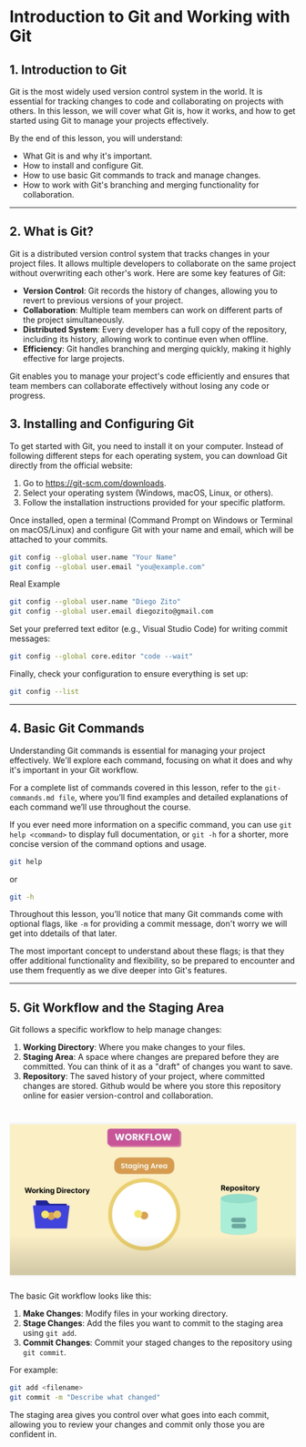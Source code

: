 # Introduction to Git and Working with Git

## **1\. Introduction to Git**

Git is the most widely used version control system in the world. It is essential for tracking changes to code and collaborating on projects with others. In this lesson, we will cover what Git is, how it works, and how to get started using Git to manage your projects effectively.

By the end of this lesson, you will understand:

- What Git is and why it's important.
- How to install and configure Git.
- How to use basic Git commands to track and manage changes.
- How to work with Git's branching and merging functionality for collaboration.

---

## **2\. What is Git?**

Git is a distributed version control system that tracks changes in your project files. It allows multiple developers to collaborate on the same project without overwriting each other's work. Here are some key features of Git:

- **Version Control**: Git records the history of changes, allowing you to revert to previous versions of your project.
- **Collaboration**: Multiple team members can work on different parts of the project simultaneously.
- **Distributed System**: Every developer has a full copy of the repository, including its history, allowing work to continue even when offline.
- **Efficiency**: Git handles branching and merging quickly, making it highly effective for large projects.

Git enables you to manage your project's code efficiently and ensures that team members can collaborate effectively without losing any code or progress.

## **3\. Installing and Configuring Git**

To get started with Git, you need to install it on your computer. Instead of following different steps for each operating system, you can download Git directly from the official website:

1.  Go to <https://git-scm.com/downloads>.
2.  Select your operating system (Windows, macOS, Linux, or others).
3.  Follow the installation instructions provided for your specific platform.

Once installed, open a terminal (Command Prompt on Windows or Terminal on macOS/Linux) and configure Git with your name and email, which will be attached to your commits.

```bash
git config --global user.name "Your Name"
git config --global user.email "you@example.com"
```

Real Example

```bash
git config --global user.name "Diego Zito"
git config --global user.email diegozito@gmail.com
```

Set your preferred text editor (e.g., Visual Studio Code) for writing commit messages:

```bash
git config --global core.editor "code --wait"
```

Finally, check your configuration to ensure everything is set up:

```bash
git config --list
```

---

## **4\. Basic Git Commands**

Understanding Git commands is essential for managing your project effectively. We'll explore each command, focusing on what it does and why it's important in your Git workflow.

For a complete list of commands covered in this lesson, refer to the `git-commands.md file`, where you’ll find examples and detailed explanations of each command we’ll use throughout the course.

If you ever need more information on a specific command, you can use `git help <command>` to display full documentation, or `git -h` for a shorter, more concise version of the command options and usage.

```bash
git help
```

or

```bash
git -h
```

Throughout this lesson, you’ll notice that many Git commands come with optional flags, like `-m` for providing a commit message, don't worry we will get into ddetails of that later.

The most important concept to understand about these flags; is that they offer additional functionality and flexibility, so be prepared to encounter and use them frequently as we dive deeper into Git's features.

---

## **5\. Git Workflow and the Staging Area**

Git follows a specific workflow to help manage changes:

1.  **Working Directory**: Where you make changes to your files.
2.  **Staging Area**: A space where changes are prepared before they are committed. You can think of it as a "draft" of changes you want to save.
3.  **Repository**: The saved history of your project, where committed changes are stored. Github would be where you store this repository online for easier version-control and collaboration.

<h1 align="center">
  <a href="">
    <img src="./assets/imgs/workflow.png" alt="Workflow">
  </a>
</h1>

The basic Git workflow looks like this:

1.  **Make Changes**: Modify files in your working directory.
2.  **Stage Changes**: Add the files you want to commit to the staging area using `git add`.
3.  **Commit Changes**: Commit your staged changes to the repository using `git commit`.

For example:

```bash
git add <filename>
git commit -m "Describe what changed"
```

The staging area gives you control over what goes into each commit, allowing you to review your changes and commit only those you are confident in.

